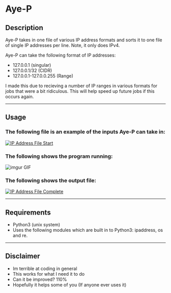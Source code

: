 # Aye-P

## Description

Aye-P takes in one file of various IP address formats and sorts it to one file of single IP addresses per line.
Note, it only does IPv4.

Aye-P can take the following format of IP addresses:
- 127.0.0.1 (singular)
- 127.0.0.1/32 (CIDR)
- 127.0.0.1-127.0.0.255 (Range)

I made this due to recieving a number of IP ranges in various formats for jobs that were a bit ridiculous. This will help speed up future jobs if this occurs again.

---

## Usage

### The following file is an example of the inputs Aye-P can take in:

[![IP Address File Start](https://i.imgur.com/hkmTLOJ.png)]()

### The following shows the program running:

![imgur GIF](https://i.imgur.com/SuIhjKY.gif)

### The following shows the output file:

[![IP Address File Complete](https://i.imgur.com/Mfu9Xd9.png)]()

---

## Requirements

- Python3 (unix system)
- Uses the following modules which are built in to Python3: ipaddress, os and re.

---

## Disclaimer

- Im terrible at coding in general
- This works for what I need it to do
- Can it be improved? 110%
- Hopefully it helps some of you (If anyone ever uses it)

